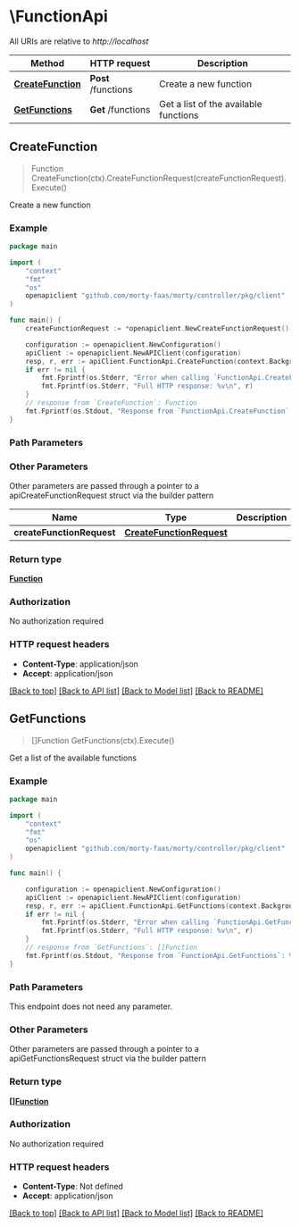 # \FunctionApi

All URIs are relative to _http://localhost_

| Method                                              | HTTP request        | Description                           |
| --------------------------------------------------- | ------------------- | ------------------------------------- |
| [**CreateFunction**](FunctionApi.md#CreateFunction) | **Post** /functions | Create a new function                 |
| [**GetFunctions**](FunctionApi.md#GetFunctions)     | **Get** /functions  | Get a list of the available functions |

## CreateFunction

> Function CreateFunction(ctx).CreateFunctionRequest(createFunctionRequest).Execute()

Create a new function

### Example

```go
package main

import (
    "context"
    "fmt"
    "os"
    openapiclient "github.com/morty-faas/morty/controller/pkg/client"
)

func main() {
    createFunctionRequest := *openapiclient.NewCreateFunctionRequest() // CreateFunctionRequest |

    configuration := openapiclient.NewConfiguration()
    apiClient := openapiclient.NewAPIClient(configuration)
    resp, r, err := apiClient.FunctionApi.CreateFunction(context.Background()).CreateFunctionRequest(createFunctionRequest).Execute()
    if err != nil {
        fmt.Fprintf(os.Stderr, "Error when calling `FunctionApi.CreateFunction``: %v\n", err)
        fmt.Fprintf(os.Stderr, "Full HTTP response: %v\n", r)
    }
    // response from `CreateFunction`: Function
    fmt.Fprintf(os.Stdout, "Response from `FunctionApi.CreateFunction`: %v\n", resp)
}
```

### Path Parameters

### Other Parameters

Other parameters are passed through a pointer to a apiCreateFunctionRequest struct via the builder pattern

| Name                      | Type                                                  | Description | Notes |
| ------------------------- | ----------------------------------------------------- | ----------- | ----- |
| **createFunctionRequest** | [**CreateFunctionRequest**](CreateFunctionRequest.md) |             |

### Return type

[**Function**](Function.md)

### Authorization

No authorization required

### HTTP request headers

- **Content-Type**: application/json
- **Accept**: application/json

[[Back to top]](#) [[Back to API list]](../README.md#documentation-for-api-endpoints)
[[Back to Model list]](../README.md#documentation-for-models)
[[Back to README]](../README.md)

## GetFunctions

> []Function GetFunctions(ctx).Execute()

Get a list of the available functions

### Example

```go
package main

import (
    "context"
    "fmt"
    "os"
    openapiclient "github.com/morty-faas/morty/controller/pkg/client"
)

func main() {

    configuration := openapiclient.NewConfiguration()
    apiClient := openapiclient.NewAPIClient(configuration)
    resp, r, err := apiClient.FunctionApi.GetFunctions(context.Background()).Execute()
    if err != nil {
        fmt.Fprintf(os.Stderr, "Error when calling `FunctionApi.GetFunctions``: %v\n", err)
        fmt.Fprintf(os.Stderr, "Full HTTP response: %v\n", r)
    }
    // response from `GetFunctions`: []Function
    fmt.Fprintf(os.Stdout, "Response from `FunctionApi.GetFunctions`: %v\n", resp)
}
```

### Path Parameters

This endpoint does not need any parameter.

### Other Parameters

Other parameters are passed through a pointer to a apiGetFunctionsRequest struct via the builder pattern

### Return type

[**[]Function**](Function.md)

### Authorization

No authorization required

### HTTP request headers

- **Content-Type**: Not defined
- **Accept**: application/json

[[Back to top]](#) [[Back to API list]](../README.md#documentation-for-api-endpoints)
[[Back to Model list]](../README.md#documentation-for-models)
[[Back to README]](../README.md)
